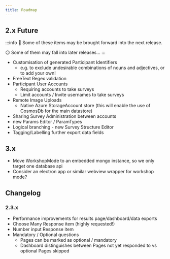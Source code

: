 ```yaml
---
title: Roadmap
---
```


## 2.x Future

:::info
🙂 Some of these items may be brought forward into the next release.

☹ Some of them may fall into later releases...
:::

- Customisation of generated Participant Identifiers
  - e.g. to exclude undesirable combinations of nouns and adjectives, or to add your own!
- FreeText Regex validation
- Participant User Accounts
  - Requiring accounts to take surveys
  - Limit accounts / Invite usernames to take surveys
- Remote Image Uploads
  - Native Azure StorageAccount store (this will enable the use of CosmosDb for the main datastore)
- Sharing Survey Administration between accounts
- new Params Editor / ParamTypes
- Logical branching - new Survey Structure Editor
- Tagging/Labelling further export data fields

## 3.x

- Move WorkshopMode to an embedded mongo instance, so we only target one database api
- Consider an electron app or similar webview wrapper for workshop mode?

## Changelog

### 2.3.x

- Performance improvements for results page/dashboard/data exports
- Choose Many Response item (highly requested!)
- Number input Response item
- Mandatory / Optional questions
  - Pages can be marked as optional / mandatory
  - Dashboard distinguishes between Pages not yet responded to vs optional Pages skipped
